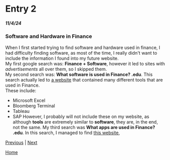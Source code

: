# Entry 2
##### 11/4/24

### Software and Hardware in Finance
When I first started trying to find software and hardware used in finance, I had difficulty finding software, as most of the time, I really didn't want to include the information I found into my future website.  
My first google search was: **Finance + Software**, however it led to sites with _advertisements_ all over them, so I skipped them.  
My second search was: **What software is used in Finance? .edu**. This search actually led to [a website](https://online.sbu.edu/news/finance-tools) that contained many different tools that are used in Finance.   
These include:
* Microsoft Excel
* Bloomberg Terminal
* Tableau
* SAP
However, I probably will not include these on my website, as although **tools** are extremely similar to **software**, they are, in the end, not the same. 
My third search was **What apps are used in Finance? .edu**. In this search, I managed to find [this website](https://post.edu/blog/10-best-budgeting-apps-for-college-students/),


[Previous](entry01.md) | [Next](entry03.md)

[Home](../README.md)
